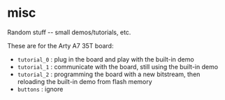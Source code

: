 # misc
Random stuff -- small demos/tutorials, etc.

These are for the Arty A7 35T board:
* `tutorial_0` : plug in the board and play with the built-in demo
* `tutorial_1` : communicate with the board, still using the built-in demo
* `tutorial_2` : programming the board with a new bitstream, then reloading the built-in demo from flash memory
* `buttons` : ignore



